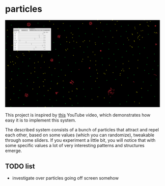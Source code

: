 # particles

![Screenshot](.github/screenshot.png)

This project is inspired by [this](https://www.youtube.com/watch?v=0Kx4Y9TVMGg) YouTube video,
which demonstrates how easy it is to implement this system.

The described system consists of a bunch of particles that attract and repel each other,
based on some values (which you can randomize), tweakable through some sliders.
If you experiment a little bit, you will notice that with some specific values
a lot of very interesting patterns and structures emerge.

## TODO list

- investigate over particles going off screen somehow


